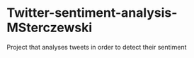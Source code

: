 # Twitter-sentiment-analysis-MSterczewski
Project that analyses tweets in order to detect their sentiment
